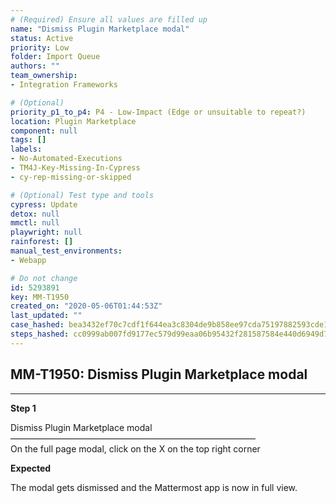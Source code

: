 ```yaml
---
# (Required) Ensure all values are filled up
name: "Dismiss Plugin Marketplace modal"
status: Active
priority: Low
folder: Import Queue
authors: ""
team_ownership: 
- Integration Frameworks

# (Optional)
priority_p1_to_p4: P4 - Low-Impact (Edge or unsuitable to repeat?)
location: Plugin Marketplace
component: null
tags: []
labels: 
- No-Automated-Executions
- TM4J-Key-Missing-In-Cypress
- cy-rep-missing-or-skipped

# (Optional) Test type and tools
cypress: Update
detox: null
mmctl: null
playwright: null
rainforest: []
manual_test_environments: 
- Webapp

# Do not change
id: 5293891
key: MM-T1950
created_on: "2020-05-06T01:44:53Z"
last_updated: ""
case_hashed: bea3432ef70c7cdf1f644ea3c8304de9b858ee97cda75197882593cde1654f8e1e4dfeeb7c1b868b58656128ccfc8df1
steps_hashed: cc0999ab007fd9177ec579d99eaa06b95432f281587584e440d6949d7e9335ece963514d17eea87aeebe21c145397153
---
```


<!-- (Auto-generated) Based on frontmatter's "key" and "name" -->

## MM-T1950: Dismiss Plugin Marketplace modal

---

**Step 1**

Dismiss Plugin Marketplace modal\
————————————————————————————\
On the full page modal, click on the X on the top right corner

**Expected**

The modal gets dismissed and the Mattermost app is now in full view.
